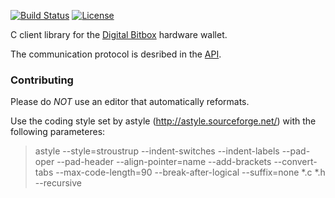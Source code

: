 [![Build Status](https://travis-ci.org/digitalbitbox/bitbox-client.svg?branch=master)](https://travis-ci.org/digitalbitbox/bitbox-client)
[![License](http://img.shields.io/:License-MIT-yellow.svg)](LICENSE)


C client library for the [Digital Bitbox](https://digitalbitbox.com) hardware wallet.

The communication protocol is desribed in the [API](https://digitalbitbox.com/api.html).


### Contributing

Please do *NOT* use an editor that automatically reformats.

Use the coding style set by astyle (http://astyle.sourceforge.net/) with the following parameteres:
> astyle --style=stroustrup --indent-switches --indent-labels --pad-oper --pad-header --align-pointer=name --add-brackets --convert-tabs --max-code-length=90 --break-after-logical --suffix=none *.c *.h --recursive

